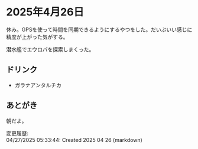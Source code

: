 # 2025年4月26日

休み。GPSを使って時間を同期できるようにするやつをした。だいぶいい感じに精度が上がった気がする。

潜水艦でエウロパを探索しまくった。

## ドリンク

- ガラナアンタルチカ

## あとがき

朝だよ。

変更履歴:  
04/27/2025 05:33:44: Created 2025 04 26 (markdown)  
